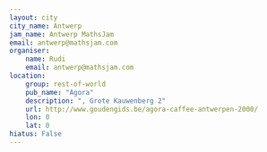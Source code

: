 ```yaml
---
layout: city                                           
city_name: Antwerp                                                               
jam_name: Antwerp MathsJam
email: antwerp@mathsjam.com
organiser:
    name: Rudi
    email: antwerp@mathsjam.com
location:
    group: rest-of-world
    pub_name: "Agora"
    description: ", Grote Kauwenberg 2"
    url: http://www.goudengids.be/agora-caffee-antwerpen-2000/
    lon: 0
    lat: 0
hiatus: False
---
```

